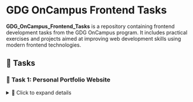 # GDG OnCampus Frontend Tasks

**GDG_OnCampus_Frontend_Tasks** is a repository containing frontend development tasks from the GDG OnCampus program. It includes practical exercises and projects aimed at improving web development skills using modern frontend technologies.

## 🚀 Tasks

### 📌 **Task 1:** Personal Portfolio Website

<details>
  <summary>🔹 Click to expand details</summary>

#### 📝 General Requirements
- The website should be a **single-page portfolio** with navigation links to different sections.
- The design should be **clean and professional**.
- All content should be **SEO-friendly** and optimized for performance (**semantic HTML**).

#### 🏷️ Header Section
- Display a **logo** or **your name**.

#### 🗺️ Navigation Section
- Provide navigation links to:
  - About Me
  - Projects
  - Skills
  - Contact
- Links should be **clickable** and navigate to sections using `id` attributes.

#### 👤 About Me Section
- Include a **heading**: `About Me`.
- Add a **short introduction** about yourself.
- Display a **profile picture (`profile.jpg`)** with a width of **150px**.

#### 🏗️ Projects Section
- Include a **heading**: `My Projects`.
- Display at least **three projects**, each with:
  - A **title** (e.g., "Project 1").
  - A **short description**.

#### 🛠️ Skills Section
- Include a **heading**: `My Skills`.
- Display a **list of key skills** (e.g., HTML, CSS, JavaScript).

#### 📊 Projects Table Section
- Display a **table** with the following columns:
  - Project Name
  - Description
  - Technologies Used
- List at least **three projects** with relevant details.

#### 📞 Contact Section
- Include a **heading**: `Contact Me`.
- Provide a **contact form** with:
  - **Name** (Required, Text Input)
  - **Email** (Required, Email Input)
  - **Message** (Required, Textarea)
  - **Submit Button**

#### 🎥 Multimedia Section
- Include a **heading**: `Watch My Video`.
- Embed a **YouTube video** using an `iframe`.
- Add **audio or videos** about your favorite TV show.

#### ⚡ Footer Section
- Display **copyright information**: `© 2025 My Portfolio. All rights reserved.`
- Provide a **link to an external website**.
- Provide a **download link** for your resume (`resume.pdf`).

</details>
